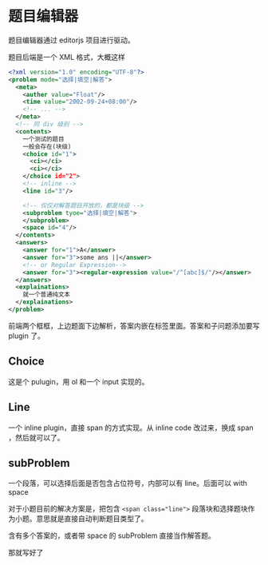 # 题目编辑器

题目编辑器通过 editorjs 项目进行驱动。

题目后端是一个 XML 格式，大概这样

```xml
<?xml version="1.0" encoding="UTF-8"?>
<problem mode="选择|填空|解答">
  <meta>
    <auther value="Float"/>
    <time value="2002-09-24+08:00"/>
    <!-- ... -->
  </meta>
  <!-- 同 div 级别 -->
  <contents> 
    一个测试的题目
    一般会存在(块级)
    <choice id="1">
      <ci></ci>
      <ci></ci>
    </choice id="2">
    <!-- inline -->
    <line id="3"/>

    <!-- 仅仅对解答题目开放的，都是块级 -->
    <subproblem tyoe="选择|填空|解答">
    </subproblem>
    <space id="4"/>
  </contents>
  <answers>
    <answer for="1">A</answer>
    <answer for="3">some ans ||</answer>
    <!-- or Regular Expression-->
    <answer for="3"><regular-expression value="/^[abc]$/"/></answer>
  </answers>
  <explainations>
    就一个普通纯文本
  </explainations>
</problem>
```

前端两个框框，上边题面下边解析，答案内嵌在标签里面。答案和子问题添加要写 plugin 了。

## Choice

这是个 pulugin，用 ol 和一个 input 实现的。

## Line

一个 inline plugin，直接 span 的方式实现。从 inline code 改过来，换成 span ，然后就可以了。

## subProblem

一个段落，可以选择后面是否包含占位符号，内部可以有 line。后面可以 with space

对于小题目前的解决方案是，把包含 `<span class="line">` 段落块和选择题块作为小题。意思就是直接自动判断题目类型了。

含有多个答案的，或者带 space 的 subProblem 直接当作解答题。

那就写好了
